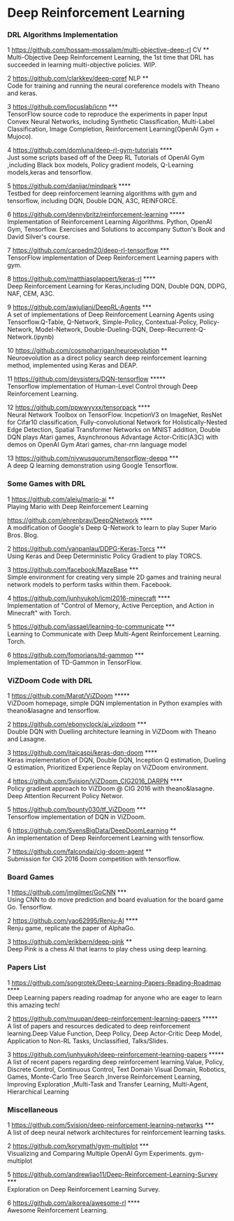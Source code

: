 # Deep Reinforcement Learning

### DRL Algorithms Implementation 
1 https://github.com/hossam-mossalam/multi-objective-deep-rl   CV  **  
Multi-Objective Deep Reinforcement Learning, the 1st time that DRL has succeeded in learning multi-objective policies. WIP.

2 https://github.com/clarkkev/deep-coref   NLP  **  
Code for training and running the neural coreference models with Theano and keras.

3 https://github.com/locuslab/icnn  ***  
TensorFlow source code to reproduce the experiments in paper Input Convex Neural Networks, including Synthetic Classification, 
Multi-Label Classification, Image Completion, Reinforcement Learning(OpenAI Gym + Mujoco).

4 https://github.com/domluna/deep-rl-gym-tutorials  ****  
Just some scripts based off of the Deep RL Tutorials of OpenAI Gym ,including Black box models, Policy gradient models, 
Q-Learning models,keras and tensorflow.

5 https://github.com/danijar/mindpark  ****  
Testbed for deep reinforcement learning algorithms with gym and tensorflow, including DQN, Double DQN, A3C, REINFORCE.

6 https://github.com/dennybritz/reinforcement-learning  *****  
Implementation of Reinforcement Learning Algorithms. Python, OpenAI Gym, Tensorflow. Exercises and Solutions to accompany Sutton's Book and David Silver's course. 

7 https://github.com/carpedm20/deep-rl-tensorflow ***  
TensorFlow implementation of Deep Reinforcement Learning papers with gym.

8 https://github.com/matthiasplappert/keras-rl ****  
Deep Reinforcement Learning for Keras,including DQN, Double DQN, DDPG, NAF, CEM, A3C.

9 https://github.com/awjuliani/DeepRL-Agents ***  
A set of implementations of Deep Reinforcement Learning Agents using Tensorflow.Q-Table, Q-Network, Simple-Policy, Contextual-Policy,
Policy-Network, Model-Network, Double-Dueling-DQN, Deep-Recurrent-Q-Network.(ipynb) 

10 https://github.com/cosmoharrigan/neuroevolution **  
Neuroevolution as a direct policy search deep reinforcement learning method, implemented using Keras and DEAP.

11 https://github.com/devsisters/DQN-tensorflow *****  
Tensorflow implementation of Human-Level Control through Deep Reinforcement Learning.

12 https://github.com/ppwwyyxx/tensorpack ****  
Neural Network Toolbox on TensorFlow. IncpetionV3 on ImageNet, ResNet for Cifar10 classification, Fully-convolutional Network for Holistically-Nested Edge Detection, Spatial Transformer Networks on MNIST addition, Double DQN plays Atari games, Asynchronous Advantage Actor-Critic(A3C) with demos on OpenAI Gym Atari games, char-rnn language model

13 https://github.com/nivwusquorum/tensorflow-deepq ***  
A deep Q learning demonstration using Google Tensorflow.

###  Some Games with DRL
1 https://github.com/aleju/mario-ai  **  
Playing Mario with Deep Reinforcement Learning  

https://github.com/ehrenbrav/DeepQNetwork  ****  
A modification of Google's Deep Q-Network to learn to play Super Mario Bros. Blog.

2 https://github.com/yanpanlau/DDPG-Keras-Torcs  ***  
Using Keras and Deep Deterministic Policy Gradient to play TORCS.

3 https://github.com/facebook/MazeBase ***  
Simple environment for creating very simple 2D games and training neural network models to perform tasks within them. Facebook.

4 https://github.com/junhyukoh/icml2016-minecraft ****  
Implementation of "Control of Memory, Active Perception, and Action in Minecraft" with Torch.

5 https://github.com/iassael/learning-to-communicate ***  
Learning to Communicate with Deep Multi-Agent Reinforcement Learning. Torch.

6 https://github.com/fomorians/td-gammon ***  
Implementation of TD-Gammon in TensorFlow.

### ViZDoom Code with DRL

1 https://github.com/Marqt/ViZDoom  *****  
ViZDoom homepage, simple DQN implementation in Python examples with theano&lasagne and tensorflow.

2 https://github.com/ebonyclock/ai_vizdoom  ***  
Double DQN with Duelling architecture learning in ViZDoom with Theano and Lasagne.

3 https://github.com/itaicaspi/keras-dqn-doom  ****  
Keras implementation of DQN, Double DQN, Inception Q estimation, Dueling Q estimation, Prioritized Experience Replay on ViZDoom environment. 

4 https://github.com/5vision/ViZDoom_CIG2016_DARPN  ****  
Policy gradient approach to ViZDoom @ CIG 2016 with theano&lasagne. Deep Attention Recurrent Policy Networ.

5 https://github.com/bounty030/tf_ViZDoom  ***  
Tensorflow implementation of DQN in ViZDoom.

6 https://github.com/SvensBigData/DeepDoomLearning  **  
An implementation of Deep Reinforcement Learning with tensorflow.

7 https://github.com/falcondai/cig-doom-agent  **  
Submission for CIG 2016 Doom competition with tensorflow.

### Board Games
1 https://github.com/jmgilmer/GoCNN ***  
Using CNN to do move prediction and board evaluation for the board game Go. Tensorflow.

2 https://github.com/yao62995/Renju-AI ****  
Renju game, replicate the paper of AlphaGo.

3 https://github.com/erikbern/deep-pink **  
Deep Pink is a chess AI that learns to play chess using deep learning.

### Papers List
1 https://github.com/songrotek/Deep-Learning-Papers-Reading-Roadmap  ****  
Deep Learning papers reading roadmap for anyone who are eager to learn this amazing tech!

2 https://github.com/muupan/deep-reinforcement-learning-papers *****  
A list of papers and resources dedicated to deep reinforcement learning.Deep Value Function, Deep Policy, Deep Actor-Critic
Deep Model, Application to Non-RL Tasks, Unclassified, Talks/Slides.

3 https://github.com/junhyukoh/deep-reinforcement-learning-papers *****  
A list of recent papers regarding deep reinforcement learning.Value, Policy, Discrete Control, Continuous Control, Text Domain
Visual Domain, Robotics, Games, Monte-Carlo Tree Search ,Inverse Reinforcement Learning, Improving Exploration ,Multi-Task and Transfer Learning, Multi-Agent, Hierarchical Learning

### Miscellaneous
1 https://github.com/5vision/deep-reinforcement-learning-networks ***  
A list of deep neural network architectures for reinforcement learning tasks.

2 https://github.com/korymath/gym-multiplot ***  
Visualizing and Comparing Multiple OpenAI Gym Experiments. gym-multiplot

5 https://github.com/andrewliao11/Deep-Reinforcement-Learning-Survey ***  
Exploration on Deep Reinforcement Learning Survey.

6 https://github.com/aikorea/awesome-rl ****  
Awesome Reinforcement Learning.


